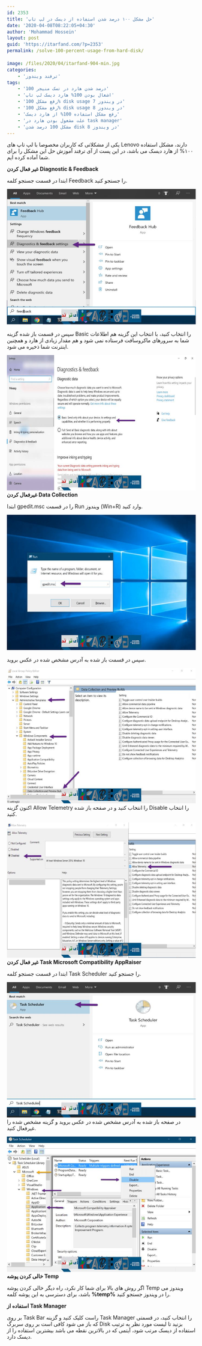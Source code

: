 ```yaml
---
id: 2353
title: 'حل مشکل ۱۰۰ درصد شدن استفاده از دیسک در لپ تاپ'
date: '2020-04-08T08:22:05+04:30'
author: 'Mohammad Hossein'
layout: post
guid: 'https://itarfand.com/?p=2353'
permalink: /solve-100-percent-usage-from-hard-disk/

image: /files/2020/04/itarfand-904-min.jpg
categories:
    - 'ترفند ویندوز'
tags:
    - '100 درصد شدن هارد در تسک منیجر'
    - 'اشغال بودن 100% هارد دیسک لپ تاپ'
    - 'رفع مشکل 100% disk usage در ویندوز 7'
    - 'رفع مشکل 100% disk usage در ویندوز 8'
    - 'رفع مشکل استفاده 100% از هارد دیسک'
    - 'علت مشغول بودن هارد در task manager'
    - 'مشکل 100 درصد شدن disk در ویندوز 8'
---
```


یکی از مشکلاتی که کاربران مخصوصا با لپ تاپ های Lenovo دارند، مشکل استفاده ۱۰۰% از هارد دیسک می باشد، در این پست از آی ترفند آموزش حل این مشکل را برای شما آماده کرده ایم.

**غیر فعال کردن Diagnostic &amp; Feedback**

ابتدا در قسمت جستجو کلمه Feedback را جستجو کنید.

![mhkarami97](/files/2020/04/itarfand-897-min.jpg)

سپس در قسمت باز شده گزینه Basic را انتخاب کنید، با انتخاب این گزینه هم اطلاعات شما به سرورهای ماکروسافت فرستاده نمی شود و هم مقدار زیادی از هارد و همچنین اینترنت شما ذخیره می شود.

![mhkarami97](/files/2020/04/itarfand-898-min.jpg)
**غیرفعال کردن Data Collection**

ابتدا gpedit.msc را در قسمت Run ویندوز (Win+R) وارد کنید.

![mhkarami97](/files/2020/04/itarfand-899-min-1.jpg)


سپس در قسمت باز شده به آدرس مشخص شده در عکس بروید.

![mhkarami97](/files/2020/04/itarfand-900-min-1.jpg)
اکنون گزینه Allow Telemetry را انتخاب کنید و در صفحه باز شده Disable را انتخاب کنید.

![mhkarami97](/files/2020/04/itarfand-901-min-1.jpg)
**غیر فعال کردن Task Microsoft Compatibility AppRaiser**

ابتدا در قسمت جستجو کلمه Task Scheduler را جستجو کنید.

![mhkarami97](/files/2020/04/itarfand-902-min.jpg)
در صفحه باز شده به آدرس مشخص شده در عکس بروید و گزینه مشخص شده را غیرفعال کنید.

![mhkarami97](/files/2020/04/itarfand-903-min.jpg)
**خالی کردن پوشه Temp**

اگر روش های بالا برای شما کار نکرد، راه دیگر خالی کردن پوشه Temp ویندوز می باشد، برای دسترسی به این پوشه کلمه **%temp%** را در ویندوز جستجو کنید.

**استفاده از Task Manager**

بر روی Task Bar راست کلیک کنید و گزینه Task Manager را انتخاب کنید، در قسمتی که باز می شود کافی است بر روی سربرگ Disk بزنید تا لیست مورد نظر به ترتیب استفاده از دیسک مرتب شود، آیتمی که در بالاترین نقطه می باشد بیشترین استفاده را از دیسک دارد.